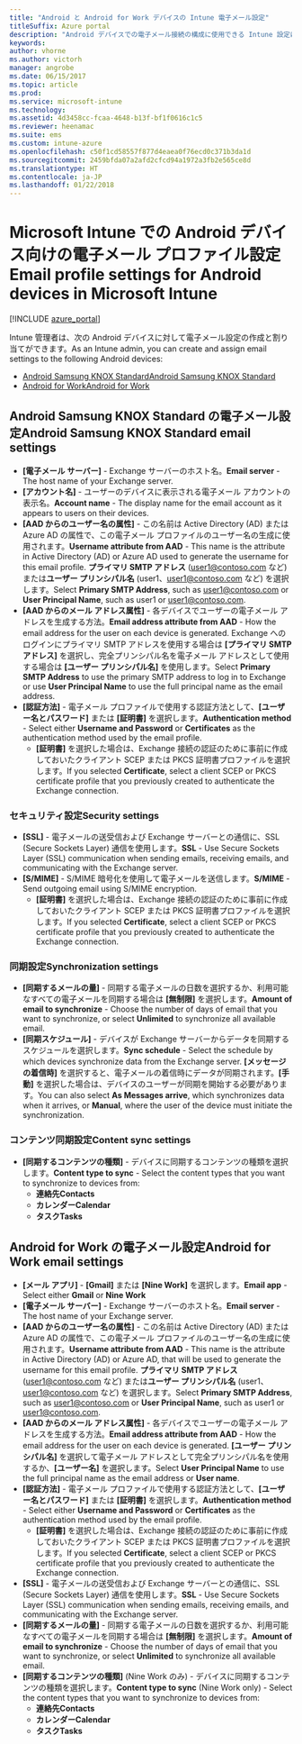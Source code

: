 ```yaml
---
title: "Android と Android for Work デバイスの Intune 電子メール設定"
titleSuffix: Azure portal
description: "Android デバイスでの電子メール接続の構成に使用できる Intune 設定について説明します。\""
keywords: 
author: vhorne
ms.author: victorh
manager: angrobe
ms.date: 06/15/2017
ms.topic: article
ms.prod: 
ms.service: microsoft-intune
ms.technology: 
ms.assetid: 4d3458cc-fcaa-4648-b13f-bf1f0616c1c5
ms.reviewer: heenamac
ms.suite: ems
ms.custom: intune-azure
ms.openlocfilehash: c50f1cd58557f877d4eaea0f76ecd0c371b3da1d
ms.sourcegitcommit: 2459bfda07a2afd2cfcd94a1972a3fb2e565ce8d
ms.translationtype: HT
ms.contentlocale: ja-JP
ms.lasthandoff: 01/22/2018
---
```

# <a name="email-profile-settings-for-android--devices-in-microsoft-intune"></a><span data-ttu-id="cf7ed-103">Microsoft Intune での Android デバイス向けの電子メール プロファイル設定</span><span class="sxs-lookup"><span data-stu-id="cf7ed-103">Email profile settings for Android  devices in Microsoft Intune</span></span>

[!INCLUDE [azure_portal](./includes/azure_portal.md)]

<span data-ttu-id="cf7ed-104">Intune 管理者は、次の Android デバイスに対して電子メール設定の作成と割り当てができます。</span><span class="sxs-lookup"><span data-stu-id="cf7ed-104">As an Intune admin, you can create and assign email settings to the following Android devices:</span></span>
- [<span data-ttu-id="cf7ed-105">Android Samsung KNOX Standard</span><span class="sxs-lookup"><span data-stu-id="cf7ed-105">Android Samsung KNOX Standard</span></span>](#android-samsung-knox-standard-email-settings)
- [<span data-ttu-id="cf7ed-106">Android for Work</span><span class="sxs-lookup"><span data-stu-id="cf7ed-106">Android for Work</span></span>](#android-for-work-email-settings)

## <a name="android-samsung-knox-standard-email-settings"></a><span data-ttu-id="cf7ed-107">Android Samsung KNOX Standard の電子メール設定</span><span class="sxs-lookup"><span data-stu-id="cf7ed-107">Android Samsung KNOX Standard email settings</span></span>
- <span data-ttu-id="cf7ed-108">**[電子メール サーバー]** - Exchange サーバーのホスト名。</span><span class="sxs-lookup"><span data-stu-id="cf7ed-108">**Email server** - The host name of your Exchange server.</span></span>
- <span data-ttu-id="cf7ed-109">**[アカウント名]** - ユーザーのデバイスに表示される電子メール アカウントの表示名。</span><span class="sxs-lookup"><span data-stu-id="cf7ed-109">**Account name** - The display name for the email account as it appears to users on their devices.</span></span>
- <span data-ttu-id="cf7ed-110">**[AAD からのユーザー名の属性]** - この名前は Active Directory (AD) または Azure AD の属性で、この電子メール プロファイルのユーザー名の生成に使用されます。</span><span class="sxs-lookup"><span data-stu-id="cf7ed-110">**Username attribute from AAD** - This name is the attribute in Active Directory (AD) or Azure AD used to generate the username for this email profile.</span></span> <span data-ttu-id="cf7ed-111">**プライマリ SMTP アドレス** (user1@contoso.com など) または**ユーザー プリンシパル名** (user1、user1@contoso.com など) を選択します。</span><span class="sxs-lookup"><span data-stu-id="cf7ed-111">Select **Primary SMTP Address**, such as user1@contoso.com or **User Principal Name**, such as user1 or user1@contoso.com.</span></span>
- <span data-ttu-id="cf7ed-112">**[AAD からのメール アドレス属性]** - 各デバイスでユーザーの電子メール アドレスを生成する方法。</span><span class="sxs-lookup"><span data-stu-id="cf7ed-112">**Email address attribute from AAD** - How the email address for the user on each device is generated.</span></span> <span data-ttu-id="cf7ed-113">Exchange へのログインにプライマリ SMTP アドレスを使用する場合は **[プライマリ SMTP アドレス]** を選択し、完全プリンシパル名を電子メール アドレスとして使用する場合は **[ユーザー プリンシパル名]** を使用します。</span><span class="sxs-lookup"><span data-stu-id="cf7ed-113">Select **Primary SMTP Address** to use the primary SMTP address to log in to Exchange or use **User Principal Name** to use the full principal name as the email address.</span></span>
- <span data-ttu-id="cf7ed-114">**[認証方法]** - 電子メール プロファイルで使用する認証方法として、**[ユーザー名とパスワード]** または **[証明書]** を選択します。</span><span class="sxs-lookup"><span data-stu-id="cf7ed-114">**Authentication method** - Select either **Username and Password** or **Certificates** as the authentication method used by the email profile.</span></span>
    - <span data-ttu-id="cf7ed-115">**[証明書]** を選択した場合は、Exchange 接続の認証のために事前に作成しておいたクライアント SCEP または PKCS 証明書プロファイルを選択します。</span><span class="sxs-lookup"><span data-stu-id="cf7ed-115">If you selected **Certificate**, select a client SCEP or PKCS certificate profile that you previously created to authenticate the Exchange connection.</span></span>

### <a name="security-settings"></a><span data-ttu-id="cf7ed-116">セキュリティ設定</span><span class="sxs-lookup"><span data-stu-id="cf7ed-116">Security settings</span></span>

- <span data-ttu-id="cf7ed-117">**[SSL]** - 電子メールの送受信および Exchange サーバーとの通信に、SSL (Secure Sockets Layer) 通信を使用します。</span><span class="sxs-lookup"><span data-stu-id="cf7ed-117">**SSL** - Use Secure Sockets Layer (SSL) communication when sending emails, receiving emails, and communicating with the Exchange server.</span></span>
- <span data-ttu-id="cf7ed-118">**[S/MIME]** - S/MIME 暗号化を使用して電子メールを送信します。</span><span class="sxs-lookup"><span data-stu-id="cf7ed-118">**S/MIME** - Send outgoing email using S/MIME encryption.</span></span>
    - <span data-ttu-id="cf7ed-119">**[証明書]** を選択した場合は、Exchange 接続の認証のために事前に作成しておいたクライアント SCEP または PKCS 証明書プロファイルを選択します。</span><span class="sxs-lookup"><span data-stu-id="cf7ed-119">If you selected **Certificate**, select a client SCEP or PKCS certificate profile that you previously created to authenticate the Exchange connection.</span></span>

### <a name="synchronization-settings"></a><span data-ttu-id="cf7ed-120">同期設定</span><span class="sxs-lookup"><span data-stu-id="cf7ed-120">Synchronization settings</span></span>

- <span data-ttu-id="cf7ed-121">**[同期するメールの量]** - 同期する電子メールの日数を選択するか、利用可能なすべての電子メールを同期する場合は **[無制限]** を選択します。</span><span class="sxs-lookup"><span data-stu-id="cf7ed-121">**Amount of email to synchronize** - Choose the number of days of email that you want to synchronize, or select **Unlimited** to synchronize all available email.</span></span>
- <span data-ttu-id="cf7ed-122">**[同期スケジュール]** - デバイスが Exchange サーバーからデータを同期するスケジュールを選択します。</span><span class="sxs-lookup"><span data-stu-id="cf7ed-122">**Sync schedule** - Select the schedule by which devices synchronize data from the Exchange server.</span></span> <span data-ttu-id="cf7ed-123">**[メッセージの着信時]** を選択すると、電子メールの着信時にデータが同期されます。**[手動]** を選択した場合は、デバイスのユーザーが同期を開始する必要があります。</span><span class="sxs-lookup"><span data-stu-id="cf7ed-123">You can also select **As Messages arrive**, which synchronizes data when it arrives, or **Manual**, where the user of the device must initiate the synchronization.</span></span>

### <a name="content-sync-settings"></a><span data-ttu-id="cf7ed-124">コンテンツ同期設定</span><span class="sxs-lookup"><span data-stu-id="cf7ed-124">Content sync settings</span></span>

- <span data-ttu-id="cf7ed-125">**[同期するコンテンツの種類]** - デバイスに同期するコンテンツの種類を選択します。</span><span class="sxs-lookup"><span data-stu-id="cf7ed-125">**Content type to sync** - Select the content types that you want to synchronize to devices from:</span></span>
    - <span data-ttu-id="cf7ed-126">**連絡先**</span><span class="sxs-lookup"><span data-stu-id="cf7ed-126">**Contacts**</span></span>
    - <span data-ttu-id="cf7ed-127">**カレンダー**</span><span class="sxs-lookup"><span data-stu-id="cf7ed-127">**Calendar**</span></span>
    - <span data-ttu-id="cf7ed-128">**タスク**</span><span class="sxs-lookup"><span data-stu-id="cf7ed-128">**Tasks**</span></span>

## <a name="android-for-work-email-settings"></a><span data-ttu-id="cf7ed-129">Android for Work の電子メール設定</span><span class="sxs-lookup"><span data-stu-id="cf7ed-129">Android for Work email settings</span></span>

- <span data-ttu-id="cf7ed-130">**[メール アプリ]** - **[Gmail]** または **[Nine Work]** を選択します。</span><span class="sxs-lookup"><span data-stu-id="cf7ed-130">**Email app** - Select either **Gmail** or **Nine Work**</span></span>
- <span data-ttu-id="cf7ed-131">**[電子メール サーバー]** - Exchange サーバーのホスト名。</span><span class="sxs-lookup"><span data-stu-id="cf7ed-131">**Email server** - The host name of your Exchange server.</span></span>
- <span data-ttu-id="cf7ed-132">**[AAD からのユーザー名の属性]** - この名前は Active Directory (AD) または Azure AD の属性で、この電子メール プロファイルのユーザー名の生成に使用されます。</span><span class="sxs-lookup"><span data-stu-id="cf7ed-132">**Username attribute from AAD** - This name is the attribute in Active Directory (AD) or Azure AD, that will be used to generate the username for this email profile.</span></span> <span data-ttu-id="cf7ed-133">**プライマリ SMTP アドレス** (user1@contoso.com など) または**ユーザー プリンシパル名** (user1、user1@contoso.com など) を選択します。</span><span class="sxs-lookup"><span data-stu-id="cf7ed-133">Select **Primary SMTP Address**, such as user1@contoso.com or **User Principal Name**, such as user1 or user1@contoso.com.</span></span>
- <span data-ttu-id="cf7ed-134">**[AAD からのメール アドレス属性]** - 各デバイスでユーザーの電子メール アドレスを生成する方法。</span><span class="sxs-lookup"><span data-stu-id="cf7ed-134">**Email address attribute from AAD** - How the email address for the user on each device is generated.</span></span> <span data-ttu-id="cf7ed-135">**[ユーザー プリンシパル名]**  を選択して電子メール アドレスとして完全プリンシパル名を使用するか、**[ユーザー名]** を選択します。</span><span class="sxs-lookup"><span data-stu-id="cf7ed-135">Select **User Principal Name** to use the full principal name as the email address or **User name**.</span></span>
- <span data-ttu-id="cf7ed-136">**[認証方法]** - 電子メール プロファイルで使用する認証方法として、**[ユーザー名とパスワード]** または **[証明書]** を選択します。</span><span class="sxs-lookup"><span data-stu-id="cf7ed-136">**Authentication method** - Select either **Username and Password** or **Certificates** as the authentication method used by the email profile.</span></span>
    - <span data-ttu-id="cf7ed-137">**[証明書]** を選択した場合は、Exchange 接続の認証のために事前に作成しておいたクライアント SCEP または PKCS 証明書プロファイルを選択します。</span><span class="sxs-lookup"><span data-stu-id="cf7ed-137">If you selected **Certificate**, select a client SCEP or PKCS certificate profile that you previously created to authenticate the Exchange connection.</span></span>
- <span data-ttu-id="cf7ed-138">**[SSL]** - 電子メールの送受信および Exchange サーバーとの通信に、SSL (Secure Sockets Layer) 通信を使用します。</span><span class="sxs-lookup"><span data-stu-id="cf7ed-138">**SSL** - Use Secure Sockets Layer (SSL) communication when sending emails, receiving emails, and communicating with the Exchange server.</span></span>
- <span data-ttu-id="cf7ed-139">**[同期するメールの量]** - 同期する電子メールの日数を選択するか、利用可能なすべての電子メールを同期する場合は **[無制限]** を選択します。</span><span class="sxs-lookup"><span data-stu-id="cf7ed-139">**Amount of email to synchronize** - Choose the number of days of email that you want to synchronize, or select **Unlimited** to synchronize all available email.</span></span>
- <span data-ttu-id="cf7ed-140">**[同期するコンテンツの種類]** (Nine Work のみ) - デバイスに同期するコンテンツの種類を選択します。</span><span class="sxs-lookup"><span data-stu-id="cf7ed-140">**Content type to sync** (Nine Work only) - Select the content types that you want to synchronize to devices from:</span></span>
    - <span data-ttu-id="cf7ed-141">**連絡先**</span><span class="sxs-lookup"><span data-stu-id="cf7ed-141">**Contacts**</span></span>
    - <span data-ttu-id="cf7ed-142">**カレンダー**</span><span class="sxs-lookup"><span data-stu-id="cf7ed-142">**Calendar**</span></span>
    - <span data-ttu-id="cf7ed-143">**タスク**</span><span class="sxs-lookup"><span data-stu-id="cf7ed-143">**Tasks**</span></span>
